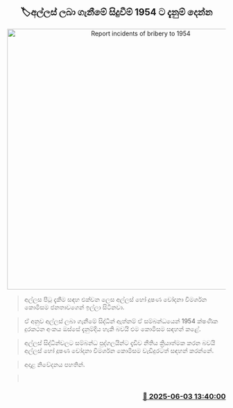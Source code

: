 <p align='center'><b><h2 align='center' title='Report incidents of bribery to 1954'>🏷අල්ලස් ලබා ගැනීමේ සිදුවීම් 1954 ට දැනුම් දෙන්න</h2></b></p>
<p align='center'><img src='https://helakuru.sgp1.cdn.digitaloceanspaces.com/esana/images/lib/bribery-commission.jpg' width='600' alt='Report incidents of bribery to 1954'></p>

> අල්ලස පිටු දැකීම සඳහ එක්වන ලෙස අල්ලස් හෝ දූෂණ චෝදනා විමර්ශන කොමිසම ජනතාවගෙන් ඉල්ලා සිටිනවා.

> ඒ අනුව අල්ලස් ලබා ගැනීමේ සිද්ධීන් ඇත්නම් ඒ සම්බන්ධයෙන් 1954 ක්ෂණික දුරකථන අංකය ඔස්සේ දැනුම්දිය හැකි බවයි එම කොමිසම සඳහන් කළේ.

> අල්ලස් සිද්ධීන්වලට සම්බන්ධ පුද්ගලයින්ට දැඩිව නීතිය ක්‍රිය‍ාත්මක කරන බවයි අල්ලස් හෝ දූෂණ චෝදනා විමර්ශන කොමිසම වැඩිදුරටත් සඳහන් කරන්නේ.

> අදාළ නිවේදනය පහතින්.

>  



<h3 align='right'><a href='https://www.helakuru.lk/esana/p/110651/'>📅 2025-06-03 13:40:00</a></h3>
